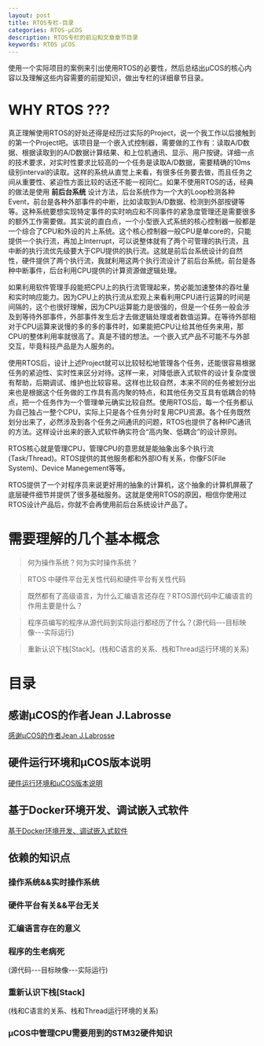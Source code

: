 ```yaml
---
layout: post
title: RTOS专栏-目录
categories: RTOS-μCOS
description: RTOS专栏的前沿和文章章节目录
keywords: RTOS μCOS
---
```


使用一个实际项目的案例来引出使用RTOS的必要性，然后总结出μCOS的核心内容以及理解这些内容需要的前提知识，做出专栏的详细章节目录。



# WHY RTOS ???

真正理解使用RTOS的好处还得是经历过实际的Project，说一个我工作以后接触到的第一个Project吧。该项目是一个嵌入式控制器，需要做的工作有：读取A/D数据、根据读取到的A/D数据计算结果、和上位机通讯、显示、用户按键。详细一点的技术要求，对实时性要求比较高的一个任务是读取A/D数据，需要精确的10ms 级别interval的读取。这样的系统从直觉上来看，有很多任务要去做，而且任务之间从重要性、紧迫性方面比较的话还不能一视同仁。如果不使用RTOS的话，经典的做法是使用 **前后台系统** 设计方法，后台系统作为一个大的Loop检测各种Event，前台是各种外部事件的中断，比如读取到A/D数据、检测到外部按键等等。这种系统要想实现特定事件的实时响应和不同事件的紧急度管理还是需要很多的额外工作需要做。其实说的直白点，一个小型嵌入式系统的核心控制器一般都是一个综合了CPU和外设的片上系统。这个核心控制器一般CPU是单core的，只能提供一个执行流，再加上Interrupt，可以说整体就有了两个可管理的执行流，且中断的执行流优先级要大于CPU提供的执行流。这就是前后台系统设计的自然性，硬件提供了两个执行流，我就利用这两个执行流设计了前后台系统。前台是各种中断事件，后台利用CPU提供的计算资源做逻辑处理。

如果利用软件管理手段能把CPU上的执行流管理起来，势必能加速整体的吞吐量和实时响应能力。因为CPU上的执行流从宏观上来看利用CPU进行运算的时间是间隔的，这个也很好理解，因为CPU运算能力是很强的，但是一个任务一般会涉及到等待外部事件，外部事件发生后才去做逻辑处理或者数值运算。在等待外部相对于CPU运算来说慢的多的多的事件时，如果能把CPU让给其他任务来用，那CPU的整体利用率就很高了。真是不错的想法。一个嵌入式产品不可能不与外部交互，毕竟科技产品是为人服务的。

使用RTOS后，设计上述Project就可以比较轻松地管理各个任务，还能很容易根据任务的紧迫性、实时性来区分对待。这样一来，对降低嵌入式软件的设计复杂度很有帮助，后期调试、维护也比较容易。这样也比较自然，本来不同的任务被划分出来也是根据这个任务做的工作具有高内聚的特点，和其他任务交互具有低耦合的特点，把一个任务作为一个管理单元确实比较自然。使用RTOS后，每一个任务都认为自己独占一整个CPU，实际上只是各个任务分时复用CPU资源。各个任务既然划分出来了，必然涉及到各个任务之间通讯的问题，RTOS也提供了各种IPC通讯的方法。这样设计出来的嵌入式软件确实符合“高内聚、低耦合”的设计原则。

RTOS核心就是管理CPU，管理CPU的意思就是能抽象出多个执行流(Task/Thread)。RTOS提供的其他服务都和外部IO有关系，你像FS(File System)、Device Manegement等等。

RTOS提供了一个对程序员来说更好用的抽象的计算机，这个抽象的计算机屏蔽了底层硬件细节并提供了很多基础服务。这就是使用RTOS的原因，相信你使用过RTOS设计产品后，你就不会再使用前后台系统设计产品了。



# 需要理解的几个基本概念

> 何为操作系统？何为实时操作系统？

> RTOS 中硬件平台无关性代码和硬件平台有关性代码

> 既然都有了高级语言，为什么汇编语言还存在？RTOS源代码中汇编语言的作用主要是什么？

> 程序员编写的程序从源代码到实际运行都经历了什么？(源代码---目标映像---实际运行)

> 重新认识下栈[Stack]。(栈和C语言的关系、栈和Thread运行环境的关系)



 


	
# 目录

## 感谢μCOS的作者Jean J.Labrosse

[感谢μCOS的作者Jean J.Labrosse](http://www.bahutou.cn/2018/04/11/RTOS-article-thanks-to-author/)

## 硬件运行环境和μCOS版本说明

[硬件运行环境和μCOS版本说明](http://www.bahutou.cn/2018/04/11/RTOS-dev-env)

## 基于Docker环境开发、调试嵌入式软件

[基于Docker环境开发、调试嵌入式软件](http://www.bahutou.cn/2018/05/09/demo-using-the-env/)

## 依赖的知识点
### 操作系统&&实时操作系统
### 硬件平台有关&&平台无关
### 汇编语言存在的意义
### 程序的生老病死

(源代码---目标映像---实际运行)

### 重新认识下栈[Stack]

(栈和C语言的关系、栈和Thread运行环境的关系)

### μCOS中管理CPU需要用到的STM32硬件知识
